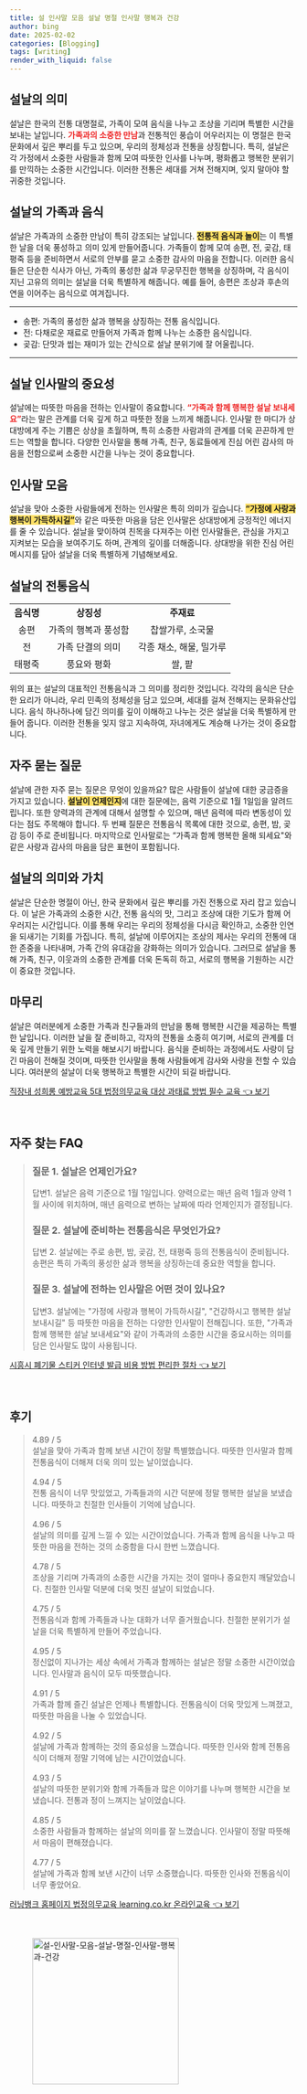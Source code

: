 ```yaml
---
title: 설 인사말 모음 설날 명절 인사말 행복과 건강
author: bing
date: 2025-02-02
categories: [Blogging]
tags: [writing]
render_with_liquid: false
---
```



<h2 id='설날의 의미'>설날의 의미</h2>

<p>설날은 한국의 전통 대명절로, 가족이 모여 음식을 나누고 조상을 기리며 특별한 시간을 보내는 날입니다. <b><span style="color: #ee2323;">가족과의 소중한 만남</span></b>과 전통적인 풍습이 어우러지는 이 명절은 한국 문화에서 깊은 뿌리를 두고 있으며, 우리의 정체성과 전통을 상징합니다. 특히, 설날은 각 가정에서 소중한 사람들과 함께 모여 따뜻한 인사를 나누며, 평화롭고 행복한 분위기를 만끽하는 소중한 시간입니다. 이러한 전통은 세대를 거쳐 전해지며, 잊지 말아야 할 귀중한 것입니다.</p>

<h2 id='설날의 가족과 음식'>설날의 가족과 음식</h2>

<p>설날은 가족과의 소중한 만남이 특히 강조되는 날입니다. <b><span style="background-color: #ffe066;">전통적 음식과 놀이</span></b>는 이 특별한 날을 더욱 풍성하고 의미 있게 만들어줍니다. 가족들이 함께 모여 송편, 전, 곶감, 태평죽 등을 준비하면서 서로의 안부를 묻고 소중한 감사의 마음을 전합니다. 이러한 음식들은 단순한 식사가 아닌, 가족의 풍성한 삶과 무궁무진한 행복을 상징하며, 각 음식이 지닌 고유의 의미는 설날을 더욱 특별하게 해줍니다. 예를 들어, 송편은 조상과 후손의 연을 이어주는 음식으로 여겨집니다.</p>

<hr />

<ul>
    <li>송편: 가족의 풍성한 삶과 행복을 상징하는 전통 음식입니다.</li>
    <li>전: 다채로운 재료로 만들어져 가족과 함께 나누는 소중한 음식입니다.</li>
    <li>곶감: 단맛과 씹는 재미가 있는 간식으로 설날 분위기에 잘 어울립니다.</li>
</ul>

<hr />

<h2 id='설날 인사말의 중요성'>설날 인사말의 중요성</h2>

<p>설날에는 따뜻한 마음을 전하는 인사말이 중요합니다. <b><span style="color: #ee2323;">“가족과 함께 행복한 설날 보내세요”</span></b>라는 말은 관계를 더욱 깊게 하고 따뜻한 정을 느끼게 해줍니다. 인사말 한 마디가 상대방에게 주는 기쁨은 상상을 초월하며, 특히 소중한 사람과의 관계를 더욱 끈끈하게 만드는 역할을 합니다. 다양한 인사말을 통해 가족, 친구, 동료들에게 진심 어린 감사의 마음을 전함으로써 소중한 시간을 나누는 것이 중요합니다.</p>

<h2 id='인사말 모음'>인사말 모음</h2>

<p>설날을 맞아 소중한 사람들에게 전하는 인사말은 특히 의미가 깊습니다. <b><span style="background-color: #ffe066;">“가정에 사랑과 행복이 가득하시길”</span></b>와 같은 따뜻한 마음을 담은 인사말은 상대방에게 긍정적인 에너지를 줄 수 있습니다. 설날을 맞이하여 친목을 다져주는 이런 인사말들은, 관심을 가지고 지켜보는 모습을 보여주기도 하며, 관계의 깊이를 더해줍니다. 상대방을 위한 진심 어린 메시지를 담아 설날을 더욱 특별하게 기념해보세요.</p>

<h2 id='설날의 전통음식'>설날의 전통음식</h2>

<table>
    <tr>
        <td style="text-align: center; height: 17px;"><b>음식명</b></td>
        <td style="text-align: center; height: 17px;"><b>상징성</b></td>
        <td style="text-align: center; height: 17px;"><b>주재료</b></td>
    </tr>
    <tr>
        <td style="text-align: center; height: 17px;">송편</td>
        <td style="text-align: center; height: 17px;">가족의 행복과 풍성함</td>
        <td style="text-align: center; height: 17px;">찹쌀가루, 소국물</td>
    </tr>
    <tr>
        <td style="text-align: center; height: 17px;">전</td>
        <td style="text-align: center; height: 17px;">가족 단결의 의미</td>
        <td style="text-align: center; height: 17px;">각종 채소, 해물, 밀가루</td>
    </tr>
    <tr>
        <td style="text-align: center; height: 17px;">태평죽</td>
        <td style="text-align: center; height: 17px;">풍요와 평화</td>
        <td style="text-align: center; height: 17px;">쌀, 팥</td>
    </tr>
</table>

<p>위의 표는 설날의 대표적인 전통음식과 그 의미를 정리한 것입니다. 각각의 음식은 단순한 요리가 아니라, 우리 민족의 정체성을 담고 있으며, 세대를 걸쳐 전해지는 문화유산입니다. 음식 하나하나에 담긴 의미를 깊이 이해하고 나누는 것은 설날을 더욱 특별하게 만들어 줍니다. 이러한 전통을 잊지 않고 지속하여, 자녀에게도 계승해 나가는 것이 중요합니다.</p>

<h2 id='자주 묻는 질문'>자주 묻는 질문</h2>

<p>설날에 관한 자주 묻는 질문은 무엇이 있을까요? 많은 사람들이 설날에 대한 궁금증을 가지고 있습니다. <b><span style="background-color: #ffe066;">설날이 언제인지</span></b>에 대한 질문에는, 음력 기준으로 1월 1일임을 알려드립니다. 또한 양력과의 관계에 대해서 설명할 수 있으며, 매년 음력에 따라 변동성이 있다는 점도 주목해야 합니다. 두 번째 질문은 전통음식 목록에 대한 것으로, 송편, 밤, 곶감 등이 주로 준비됩니다. 마지막으로 인사말로는 “가족과 함께 행복한 올해 되세요"와 같은 사랑과 감사의 마음을 담은 표현이 포함됩니다.</p>

<h2 id='설날의 의미와 가치'>설날의 의미와 가치</h2>

<p>설날은 단순한 명절이 아닌, 한국 문화에서 깊은 뿌리를 가진 전통으로 자리 잡고 있습니다. 이 날은 가족과의 소중한 시간, 전통 음식의 맛, 그리고 조상에 대한 기도가 함께 어우러지는 시간입니다. 이를 통해 우리는 우리의 정체성을 다시금 확인하고, 소중한 인연을 되새기는 기회를 가집니다. 특히, 설날에 이루어지는 조상의 제사는 우리의 전통에 대한 존중을 나타내며, 가족 간의 유대감을 강화하는 의미가 있습니다. 그러므로 설날을 통해 가족, 친구, 이웃과의 소중한 관계를 더욱 돈독히 하고, 서로의 행복을 기원하는 시간이 중요한 것입니다.</p>

<h2 id='마무리'>마무리</h2>

<p>설날은 여러분에게 소중한 가족과 친구들과의 만남을 통해 행복한 시간을 제공하는 특별한 날입니다. 이러한 날을 잘 준비하고, 각자의 전통을 소중히 여기며, 서로의 관계를 더욱 깊게 만들기 위한 노력을 해보시기 바랍니다. 음식을 준비하는 과정에서도 사랑이 담긴 마음이 전해질 것이며, 따뜻한 인사말을 통해 사람들에게 감사와 사랑을 전할 수 있습니다. 여러분의 설날이 더욱 행복하고 특별한 시간이 되길 바랍니다.</p>


<p><a class="click-button" title="직장내 성희롱 예방교육 5대 법정의무교육 대상 과태료 방법 필수 교육" href="https://yellowplanner.github.io/posts/%EC%A7%81%EC%9E%A5%EB%82%B4-%EC%84%B1%ED%9D%AC%EB%A1%B1-%EC%98%88%EB%B0%A9%EA%B5%90%EC%9C%A1-5%EB%8C%80-%EB%B2%95%EC%A0%95%EC%9D%98%EB%AC%B4%EA%B5%90%EC%9C%A1-%EB%8C%80%EC%83%81-%EA%B3%BC%ED%83%9C%EB%A3%8C-%EB%B0%A9%EB%B2%95-%ED%95%84%EC%88%98-%EA%B5%90%EC%9C%A1/" rel="dofollow">직장내 성희롱 예방교육 5대 법정의무교육 대상 과태료 방법 필수 교육 👈 보기</a></p><br>
<h2 id='자주_찾는_FAQ'>자주 찾는 FAQ</h2>
<div itemscope="" itemtype="https://schema.org/FAQPage"> 
<blockquote> 
<div itemscope="" itemprop="mainEntity" itemtype="https://schema.org/Question"> 
<h3 itemprop="name">질문 1. 설날은 언제인가요?</h3> 
<div itemscope="" itemprop="acceptedAnswer" itemtype="https://schema.org/Answer"> 
<span itemprop="text"> 
<p>답변1. 설날은 음력 기준으로 1월 1일입니다. 양력으로는 매년 음력 1월과 양력 1월 사이에 위치하며, 매년 음력으로 변하는 날짜에 따라 언제인지가 결정됩니다.</p> 
</span> 
</div> 
</div> 
<div itemscope="" itemprop="mainEntity" itemtype="https://schema.org/Question"> 
<h3 itemprop="name">질문 2. 설날에 준비하는 전통음식은 무엇인가요?</h3> 
<div itemscope="" itemprop="acceptedAnswer" itemtype="https://schema.org/Answer"> 
<span itemprop="text"> 
<p>답변 2. 설날에는 주로 송편, 밤, 곶감, 전, 태평죽 등의 전통음식이 준비됩니다. 송편은 특히 가족의 풍성한 삶과 행복을 상징하는데 중요한 역할을 합니다.</p> 
</span> 
</div> 
</div> 
<div itemscope="" itemprop="mainEntity" itemtype="https://schema.org/Question"> 
<h3 itemprop="name">질문 3. 설날에 전하는 인사말은 어떤 것이 있나요?</h3> 
<div itemscope="" itemprop="acceptedAnswer" itemtype="https://schema.org/Answer"> 
<span itemprop="text"> 
<p>답변3. 설날에는 "가정에 사랑과 행복이 가득하시길", "건강하시고 행복한 설날 보내시길" 등 따뜻한 마음을 전하는 다양한 인사말이 전해집니다. 또한, "가족과 함께 행복한 설날 보내세요"와 같이 가족과의 소중한 시간을 중요시하는 의미를 담은 인사말도 많이 사용됩니다.</p> 
</span> 
</div> 
</div> 
</blockquote> 
</div>
<p><a class="click-button" title="시흥시 폐기물 스티커 인터넷 발급 비용 방법 편리한 절차" href="https://yellowplanner.github.io/posts/%EC%8B%9C%ED%9D%A5%EC%8B%9C-%ED%8F%90%EA%B8%B0%EB%AC%BC-%EC%8A%A4%ED%8B%B0%EC%BB%A4-%EC%9D%B8%ED%84%B0%EB%84%B7-%EB%B0%9C%EA%B8%89-%EB%B9%84%EC%9A%A9-%EB%B0%A9%EB%B2%95-%ED%8E%B8%EB%A6%AC%ED%95%9C-%EC%A0%88%EC%B0%A8/" rel="dofollow">시흥시 폐기물 스티커 인터넷 발급 비용 방법 편리한 절차 👈 보기</a></p><br>
<h2 id='후기'>후기</h2>
<div itemscope itemtype="https://schema.org/Product">
  <blockquote>
  <div itemprop="review" itemscope itemtype="https://schema.org/Review">
      <div itemprop="reviewRating" itemscope itemtype="https://schema.org/Rating"> <span itemprop="ratingValue">4.89</span> / <span itemprop="bestRating">5</span> </div>
      <span itemprop="reviewBody">설날을 맞아 가족과 함께 보낸 시간이 정말 특별했습니다. 따뜻한 인사말과 함께 전통음식이 더해져 더욱 의미 있는 날이었습니다.</span>
  </div>
  <br>
  <div itemprop="review" itemscope itemtype="https://schema.org/Review">
      <div itemprop="reviewRating" itemscope itemtype="https://schema.org/Rating"> <span itemprop="ratingValue">4.94</span> / <span itemprop="bestRating">5</span> </div>
      <span itemprop="reviewBody">전통 음식이 너무 맛있었고, 가족들과의 시간 덕분에 정말 행복한 설날을 보냈습니다. 따뜻하고 친절한 인사들이 기억에 남습니다.</span>
  </div>
  <br>
  <div itemprop="review" itemscope itemtype="https://schema.org/Review">
      <div itemprop="reviewRating" itemscope itemtype="https://schema.org/Rating"> <span itemprop="ratingValue">4.96</span> / <span itemprop="bestRating">5</span> </div>
      <span itemprop="reviewBody">설날의 의미를 깊게 느낄 수 있는 시간이었습니다. 가족과 함께 음식을 나누고 따뜻한 마음을 전하는 것의 소중함을 다시 한번 느꼈습니다.</span>
  </div>
  <br>
  <div itemprop="review" itemscope itemtype="https://schema.org/Review">
      <div itemprop="reviewRating" itemscope itemtype="https://schema.org/Rating"> <span itemprop="ratingValue">4.78</span> / <span itemprop="bestRating">5</span> </div>
      <span itemprop="reviewBody">조상을 기리며 가족과의 소중한 시간을 가지는 것이 얼마나 중요한지 깨달았습니다. 친절한 인사말 덕분에 더욱 멋진 설날이 되었습니다.</span>
  </div>
  <br>
  <div itemprop="review" itemscope itemtype="https://schema.org/Review">
      <div itemprop="reviewRating" itemscope itemtype="https://schema.org/Rating"> <span itemprop="ratingValue">4.75</span> / <span itemprop="bestRating">5</span> </div>
      <span itemprop="reviewBody">전통음식과 함께 가족들과 나눈 대화가 너무 즐거웠습니다. 친절한 분위기가 설날을 더욱 특별하게 만들어 주었습니다.</span>
  </div>
  <br>
  <div itemprop="review" itemscope itemtype="https://schema.org/Review">
      <div itemprop="reviewRating" itemscope itemtype="https://schema.org/Rating"> <span itemprop="ratingValue">4.95</span> / <span itemprop="bestRating">5</span> </div>
      <span itemprop="reviewBody">정신없이 지나가는 세상 속에서 가족과 함께하는 설날은 정말 소중한 시간이었습니다. 인사말과 음식이 모두 따뜻했습니다.</span>
  </div>
  <br>
  <div itemprop="review" itemscope itemtype="https://schema.org/Review">
      <div itemprop="reviewRating" itemscope itemtype="https://schema.org/Rating"> <span itemprop="ratingValue">4.91</span> / <span itemprop="bestRating">5</span> </div>
      <span itemprop="reviewBody">가족과 함께 즐긴 설날은 언제나 특별합니다. 전통음식이 더욱 맛있게 느껴졌고, 따뜻한 마음을 나눌 수 있었습니다.</span>
  </div>
  <br>
  <div itemprop="review" itemscope itemtype="https://schema.org/Review">
      <div itemprop="reviewRating" itemscope itemtype="https://schema.org/Rating"> <span itemprop="ratingValue">4.92</span> / <span itemprop="bestRating">5</span> </div>
      <span itemprop="reviewBody">설날에 가족과 함께하는 것의 중요성을 느꼈습니다. 따뜻한 인사와 함께 전통음식이 더해져 정말 기억에 남는 시간이었습니다.</span>
  </div>
  <br>
  <div itemprop="review" itemscope itemtype="https://schema.org/Review">
      <div itemprop="reviewRating" itemscope itemtype="https://schema.org/Rating"> <span itemprop="ratingValue">4.93</span> / <span itemprop="bestRating">5</span> </div>
      <span itemprop="reviewBody">설날의 따뜻한 분위기와 함께 가족들과 많은 이야기를 나누며 행복한 시간을 보냈습니다. 전통과 정이 느껴지는 날이었습니다.</span>
  </div>
  <br>
  <div itemprop="review" itemscope itemtype="https://schema.org/Review">
      <div itemprop="reviewRating" itemscope itemtype="https://schema.org/Rating"> <span itemprop="ratingValue">4.85</span> / <span itemprop="bestRating">5</span> </div>
      <span itemprop="reviewBody">소중한 사람들과 함께하는 설날의 의미를 잘 느꼈습니다. 인사말이 정말 따뜻해서 마음이 편해졌습니다.</span>
  </div>
  <br>
  <div itemprop="review" itemscope itemtype="https://schema.org/Review">
      <div itemprop="reviewRating" itemscope itemtype="https://schema.org/Rating"> <span itemprop="ratingValue">4.77</span> / <span itemprop="bestRating">5</span> </div>
      <span itemprop="reviewBody">설날에 가족과 함께 보낸 시간이 너무 소중했습니다. 따뜻한 인사와 전통음식이 너무 좋았어요.</span>
  </div>
  </blockquote>
</div>
<p><a class="click-button" title="러닝뱅크 홈페이지 법정의무교육 learning.co.kr 온라인교육" href="https://yellowplanner.github.io/posts/%EB%9F%AC%EB%8B%9D%EB%B1%85%ED%81%AC-%ED%99%88%ED%8E%98%EC%9D%B4%EC%A7%80-%EB%B2%95%EC%A0%95%EC%9D%98%EB%AC%B4%EA%B5%90%EC%9C%A1-learning.co.kr-%EC%98%A8%EB%9D%BC%EC%9D%B8%EA%B5%90%EC%9C%A1/" rel="dofollow">러닝뱅크 홈페이지 법정의무교육 learning.co.kr 온라인교육 👈 보기</a></p><br>
<figure class="image"><img src="https://yellowplanner.github.io/assets/img/thumbnail/설-인사말-모음-설날-명절-인사말-행복과-건강.webp" alt="설-인사말-모음-설날-명절-인사말-행복과-건강" width="256" height="256"></figure>